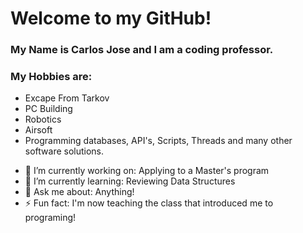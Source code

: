 # Welcome to my GitHub!

### My Name is Carlos Jose and I am a coding professor.
### My Hobbies are:

* Excape From Tarkov
* PC Building
* Robotics
* Airsoft
* Programming databases, API's, Scripts, Threads and many other software solutions.


- 🔭 I’m currently working on: Applying to a Master's program
- 🌱 I’m currently learning: Reviewing Data Structures
- 💬 Ask me about: Anything!
- ⚡ Fun fact: I'm now teaching the class that introduced me to programing!
